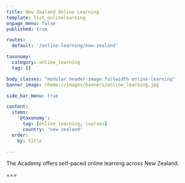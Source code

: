 ```yaml
---
title: New Zealand Online Learning
template: list_onlinelearning
onpage_menu: false
published: true

routes:
  default: '/online-learning/new-zealand'

taxonomy:
  category: online_learning
  tag: []

body_classes: "modular header-image fullwidth online-learning"
banner_image: theme://images/banners/online_learning.jpg

side_bar_menu: true

content:
  items:
    '@taxonomy':
      tag: [online_learning, courses]
      country: 'new zealand'
  order:
    by: title

---
```


The Academy offers self-paced online learning across New Zealand.

===
